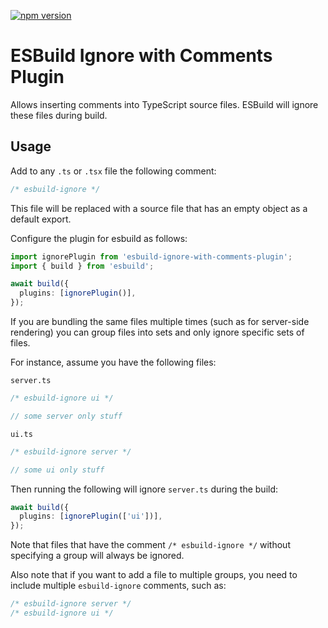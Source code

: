 [![npm version](https://badge.fury.io/js/esbuild-ignore-with-comments-plugin.svg)](https://badge.fury.io/js/esbuild-ignore-with-comments-plugin)

# ESBuild Ignore with Comments Plugin

Allows inserting comments into TypeScript source files. ESBuild will ignore these files during build.

## Usage

Add to any `.ts` or `.tsx` file the following comment:

```typescript
/* esbuild-ignore */
```

This file will be replaced with a source file that has an empty object as a default export.

Configure the plugin for esbuild as follows:

```typescript
import ignorePlugin from 'esbuild-ignore-with-comments-plugin';
import { build } from 'esbuild';

await build({
  plugins: [ignorePlugin()],
});
```

If you are bundling the same files multiple times (such as for server-side rendering) you can group files into sets and only ignore specific sets of files.

For instance, assume you have the following files:

`server.ts`

```typescript
/* esbuild-ignore ui */

// some server only stuff
```

`ui.ts`

```typescript
/* esbuild-ignore server */

// some ui only stuff
```

Then running the following will ignore `server.ts` during the build:

```typescript
await build({
  plugins: [ignorePlugin(['ui'])],
});
```

Note that files that have the comment `/* esbuild-ignore */` without specifying a group will always be ignored.

Also note that if you want to add a file to multiple groups, you need to include multiple `esbuild-ignore` comments, such as:

```typescript
/* esbuild-ignore server */
/* esbuild-ignore ui */
```
